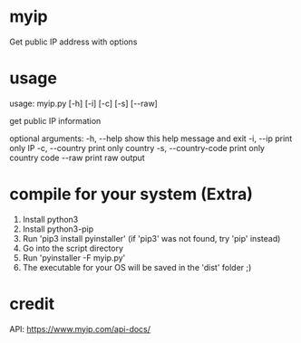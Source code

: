 # myip
Get public IP address with options

# usage
usage: myip.py [-h] [-i] [-c] [-s] [--raw]

get public IP information

optional arguments:
  -h, --help          show this help message and exit
  -i, --ip            print only IP
  -c, --country       print only country
  -s, --country-code  print only country code
  --raw               print raw output

# compile for your system (Extra)
1. Install python3
2. Install python3-pip
3. Run 'pip3 install pyinstaller' (if 'pip3' was not found, try 'pip' instead)
4. Go into the script directory
5. Run 'pyinstaller -F myip.py'
6. The executable for your OS will be saved in the 'dist' folder ;)

# credit
API: https://www.myip.com/api-docs/
